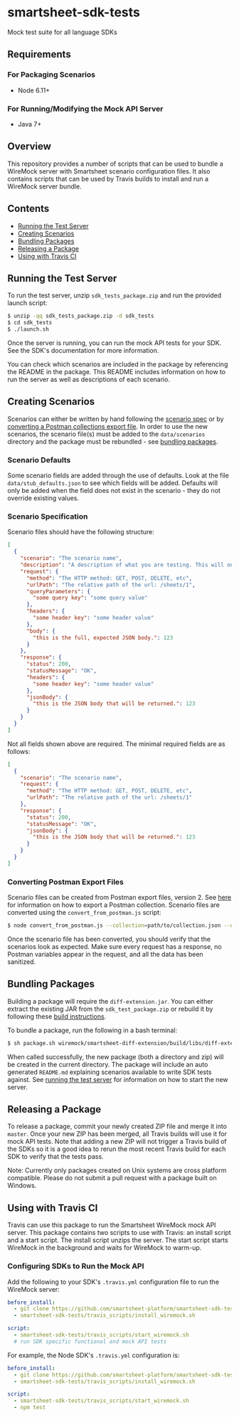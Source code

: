# smartsheet-sdk-tests
Mock test suite for all language SDKs

## Requirements
### For Packaging Scenarios
* Node 6.11+

### For Running/Modifying the Mock API Server
* Java 7+

## Overview
This repository provides a number of scripts that can be used to bundle a WireMock server with Smartsheet scenario configuration files. It also contains scripts that can be used by Travis builds to install and run a WireMock server bundle.

## Contents
* [Running the Test Server](#running-the-test-server)
* [Creating Scenarios](#creating-scenarios)
* [Bundling Packages](#bundling-packages)
* [Releasing a Package](#releasing-a-package)
* [Using with Travis CI](#using-with-travis-ci)

## Running the Test Server
To run the test server, unzip `sdk_tests_package.zip` and run the provided launch script:

```bash
$ unzip -qq sdk_tests_package.zip -d sdk_tests
$ cd sdk_tests
$ ./launch.sh
```

Once the server is running, you can run the mock API tests for your SDK. See the SDK's documentation for more information.

You can check which scenarios are included in the package by referencing the README in the package. This README includes information on how to run the server as well as descriptions of each scenario.

## Creating Scenarios
Scenarios can either be written by hand following the [scenario spec](#scenario-specification) or by [converting a Postman collections export file](#converting-postman-export-files). In order to use the new scenarios, the scenario file(s) must be added to the `data/scenarios` directory and the package must be rebundled - see [bundling packages](#bundling-packages).

### Scenario Defaults
Some scenario fields are added through the use of defaults. Look at the file `data/stub_defaults.json` to see which fields will be added. Defaults will only be added when the field does not exist in the scenario - they do not override existing values.

### Scenario Specification
Scenario files should have the following structure:

```json
[
  {
    "scenario": "The scenario name",
    "description": "A description of what you are testing. This will only appear in the generated docs.",
    "request": {
      "method": "The HTTP method: GET, POST, DELETE, etc",
      "urlPath": "The relative path of the url: /sheets/1",
      "queryParameters": {
        "some query key": "some query value"
      },
      "headers": {
        "some header key": "some header value"
      },
      "body": {
        "this is the full, expected JSON body.": 123
      }
    },
    "response": {
      "status": 200,
      "statusMessage": "OK",
      "headers": {
        "some header key": "some header value"
      },
      "jsonBody": {
        "this is the JSON body that will be returned.": 123
      }
    }
  }
]
```

Not all fields shown above are required. The minimal required fields are as follows:

```json
[
  {
    "scenario": "The scenario name",
    "request": {
      "method": "The HTTP method: GET, POST, DELETE, etc",
      "urlPath": "The relative path of the url: /sheets/1"
    },
    "response": {
      "status": 200,
      "statusMessage": "OK",
      "jsonBody": {
        "this is the JSON body that will be returned.": 123
      }
    }
  }
]
```



### Converting Postman Export Files
Scenario files can be created from Postman export files, version 2. See [here](https://www.getpostman.com/docs/postman/collections/data_formats) for information on how to export a Postman collection. Scenario files are converted using the `convert_from_postman.js` script:

```bash
$ node convert_from_postman.js --collection=path/to/collection.json --output=my_scenarios.json
```

Once the scenario file has been converted, you should verify that the scenarios look as expected. Make sure every request has a response, no Postman variables appear in the request, and all the data has been sanitized.

## Bundling Packages
Building a package will require the `diff-extension.jar`. You can either extract the existing JAR from the `sdk_test_package.zip` or rebuild it by following these [build instructions](wiremock\smartsheet-diff-extension\README.md).

To bundle a package, run the following in a bash terminal:

```bash
$ sh package.sh wiremock/smartsheet-diff-extension/build/libs/diff-extension-0.1.0.jar
```

When called successfully, the new package (both a directory and zip) will be created in the current directory. The package will include an auto generated `README.md` explaining scenarios available to write SDK tests against. See [running the test server](#running-the-test-server) for information on how to start the new server.

## Releasing a Package
To release a package, commit your newly created ZIP file and merge it into `master`. Once your new ZIP has been merged, all Travis builds will use it for mock API tests. Note that adding a new ZIP will not trigger a Travis build of the SDKs so it is a good idea to rerun the most recent Travis build for each SDK to verify that the tests pass.

Note: Currently only packages created on Unix systems are cross platform compatible. Please do not submit a pull request with a package built on Windows.

## Using with Travis CI
Travis can use this package to run the Smartsheet WireMock mock API server. This package contains two scripts to use with Travis: an install script and a start script. The install script unzips the server. The start script starts WireMock in the background and waits for WireMock to warm-up.

### Configuring SDKs to Run the Mock API
Add the following to your SDK's `.travis.yml` configuration file to run the WireMock server:

```yaml
before_install:
  - git clone https://github.com/smartsheet-platform/smartsheet-sdk-tests.git
  - smartsheet-sdk-tests/travis_scripts/install_wiremock.sh

script:
  - smartsheet-sdk-tests/travis_scripts/start_wiremock.sh
  # run SDK specific functional and mock API tests
```

For example, the Node SDK's `.travis.yml` configuration is:

```yaml
before_install:
  - git clone https://github.com/smartsheet-platform/smartsheet-sdk-tests.git
  - smartsheet-sdk-tests/travis_scripts/install_wiremock.sh

script:
  - smartsheet-sdk-tests/travis_scripts/start_wiremock.sh
  - npm test
```
